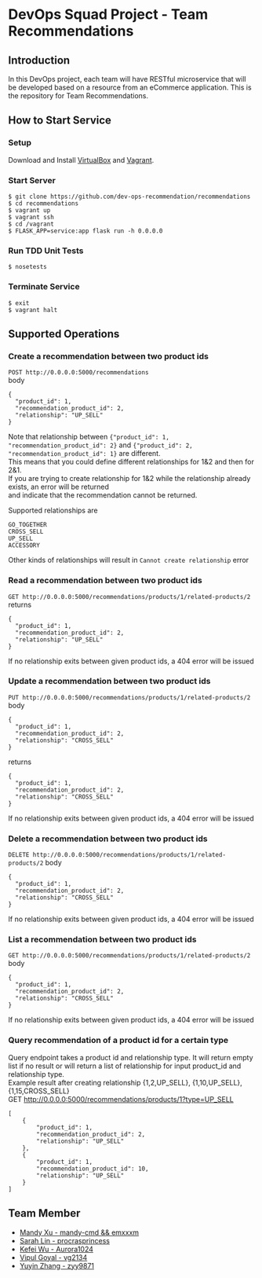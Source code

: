 # DevOps Squad Project - Team Recommendations

## Introduction
 In this DevOps project, each team will have  RESTful microservice that will be developed based on a resource from an eCommerce application. This is the repository for Team Recommendations.

<!-- ## Recommendations
The `recommendations resource` is a representation a product recommendation based on another product. 
* It's essentially a relationship between two products that "go together" (e.g., radio and batteries, printers and ink, shirts and pants, etc.). 
* It could also recommend based on what other customers have purchased like "customers who bought item A usually buy item B". 
* Recommendations should have a recommendation type like cross-sell, upsell, accessory, etc. This way a product page could request all of the up-sells for a product.

## Requirements 
This is the list of expected functions:

* List Resources
* Read a Resource
* Create a Resource
* Update a Resource
* Delete a Resource
* Query Resources by some attribute of the Resource
* Perform some stateful Action on the Resource -->
## How to Start Service
<!-- Run ```vagrant up && vagrant ssh``` and then ```cd /vagrant```   

<!-- Start server at 0.0.0.0:5000 ```FLASK_APP=service:app flask run -h 0.0.0.0``` -->

### Setup
Download and Install [VirtualBox](https://www.virtualbox.org/) and [Vagrant](https://www.vagrantup.com/).

### Start Server
```
$ git clone https://github.com/dev-ops-recommendation/recommendations
$ cd recommendations
$ vagrant up
$ vagrant ssh
$ cd /vagrant
$ FLASK_APP=service:app flask run -h 0.0.0.0
```
### Run TDD Unit Tests
```
$ nosetests
```

### Terminate Service
```
$ exit
$ vagrant halt
```



## Supported Operations
### Create a recommendation between two product ids
```POST http://0.0.0.0:5000/recommendations```  
body  
```
{
  "product_id": 1,
  "recommendation_product_id": 2,
  "relationship": "UP_SELL"
}
```
Note that relationship between ```{"product_id": 1, "recommendation_product_id": 2}``` and ```{"product_id": 2, "recommendation_product_id": 1}``` are different.   
This means that you could define different relationships for 1&2 and then for 2&1.      
If you are trying to create relationship for 1&2 while the relationship already exists, an error will be returned   
and indicate that the recommendation cannot be returned.   

Supported relationships are  
```
GO_TOGETHER 
CROSS_SELL 
UP_SELL
ACCESSORY 
```  
Other kinds of relationships will result in ```Cannot create relationship``` error

### Read a recommendation between two product ids
```GET http://0.0.0.0:5000/recommendations/products/1/related-products/2```   
returns    
```
{
  "product_id": 1,
  "recommendation_product_id": 2,
  "relationship": "UP_SELL"
}
```
If no relationship exits between given product ids, a 404 error will be issued  

### Update a recommendation between two product ids
```PUT http://0.0.0.0:5000/recommendations/products/1/related-products/2``` 
body  
```
{
  "product_id": 1,
  "recommendation_product_id": 2,
  "relationship": "CROSS_SELL"
}
```
returns    
```
{
  "product_id": 1,
  "recommendation_product_id": 2,
  "relationship": "CROSS_SELL"
}
```
If no relationship exits between given product ids, a 404 error will be issued 

### Delete a recommendation between two product ids
```DELETE http://0.0.0.0:5000/recommendations/products/1/related-products/2```
body
```
{
  "product_id": 1,
  "recommendation_product_id": 2,
  "relationship": "CROSS_SELL"
}
```
If no relationship exits between given product ids, a 404 error will be issued

### List a recommendation between two product ids
```GET http://0.0.0.0:5000/recommendations/products/1/related-products/2```
body
```
{
  "product_id": 1,
  "recommendation_product_id": 2,
  "relationship": "CROSS_SELL"
}
```
If no relationship exits between given product ids, a 404 error will be issued

### Query recommendation of a product id for a certain type
Query endpoint takes a product id and relationship type. It will return empty list if no result or will return a list of relationship for input product_id and relationship type.   
Example result after creating relationship {1,2,UP_SELL}, {1,10,UP_SELL}, {1,15,CROSS_SELL}  
GET http://0.0.0.0:5000/recommendations/products/1?type=UP_SELL  
```
[
    {
        "product_id": 1,
        "recommendation_product_id": 2,
        "relationship": "UP_SELL"
    },
    {
        "product_id": 1,
        "recommendation_product_id": 10,
        "relationship": "UP_SELL"
    }
]
```
## Team Member
* [Mandy Xu - mandy-cmd && emxxxm](https://github.com/mandy-cmd)
* [Sarah Lin - procrasprincess](https://github.com/procrasprincess)
* [Kefei Wu - Aurora1024](https://github.com/Aurora1024)
* [Vipul Goyal - vg2134](https://github.com/vg2134)
* [Yuyin Zhang - zyy9871](https://github.com/zyy9871)

